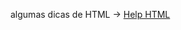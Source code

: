 algumas dicas de HTML -> <a href="https://github.com/gladsonsimoes/HTML_Ramon/blob/main/HTML-help/Tags_HTML-HELP.md"> Help HTML </a>
